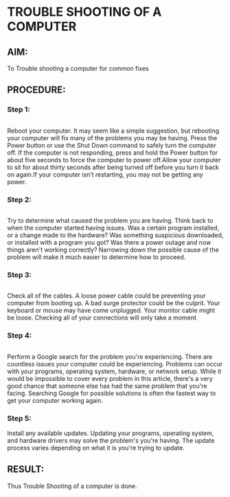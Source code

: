 # TROUBLE SHOOTING OF A COMPUTER

## AIM:

To Trouble shooting a computer for common fixes

## PROCEDURE:

### Step 1:

![]()

Reboot your computer. It may seem like a simple suggestion, but
rebooting your computer will fix many of the problems you may be having.
Press the Power button or use the Shut Down command to safely turn the
computer off. If the computer is not responding, press and hold the Power
button for about five seconds to force the computer to power off.Allow
your computer to sit for about thirty seconds after being turned off before
you turn it back on again.If your computer isn’t restarting, you may not be
getting any power.


### Step 2:

![]()

Try to determine what caused the problem you are having. Think back to
when the computer started having issues. Was a certain program installed,
or a change made to the hardware? Was something suspicious
downloaded, or installed with a program you got? Was there a power
outage and now things aren't working correctly? Narrowing down the
possible cause of the problem will make it much easier to determine how
to proceed.

### Step 3:

![]()

Check all of the cables. A loose power cable could be preventing your
computer from booting up. A bad surge protector could be the culprit.
Your keyboard or mouse may have come unplugged. Your monitor
cable might be loose. Checking all of your connections will only take a
moment

### Step 4:

![]()

Perform a Google search for the problem you're experiencing. There
are countless issues your computer could be experiencing. Problems
can occur with your programs, operating system, hardware, or
network setup. While it would be impossible to cover every problem
in this article, there's a very good chance that someone else has had
the same problem that you're facing. Searching Google for possible
solutions is often the fastest way to get your computer working again.

### Step 5:

Install any available updates. Updating your programs, operating system,
and hardware drivers may solve the problem's you're having. The update
process varies depending on what it is you're trying to update.

## RESULT:

Thus Trouble Shooting of a computer is done.
